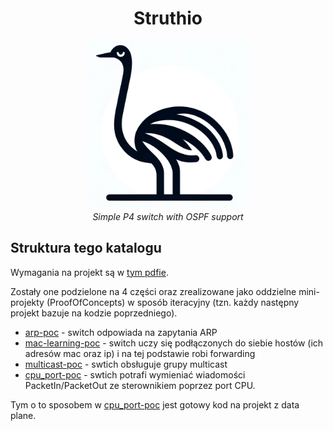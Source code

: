 <h1 align="center">Struthio</h1>

<p align="center">
  <img src="mac_learning-poc/img/logo.png"/>
  <br>
  <i>Simple P4 switch with OSPF support</i>
  <br>
</p>

## Struktura tego katalogu

Wymagania na projekt są w [tym pdfie](Lab6projekt.pdf).

Zostały one podzielone na 4 części oraz zrealizowane jako oddzielne mini-projekty (ProofOfConcepts) w sposób iteracyjny (tzn. każdy następny projekt bazuje na kodzie poprzedniego).
- [arp-poc](arp-poc) - switch odpowiada na zapytania ARP
- [mac-learning-poc](mac_learning-poc) - switch uczy się podłączonych do siebie hostów (ich adresów mac oraz ip) i na tej podstawie robi forwarding
- [multicast-poc](multicast-poc) - swtich obsługuje grupy multicast
- [cpu_port-poc](cpu_port-poc) - swtich potrafi wymieniać wiadomości PacketIn/PacketOut ze sterownikiem poprzez port CPU.

Tym o to sposobem w [cpu_port-poc](cpu_port-poc) jest gotowy kod na projekt z data plane.